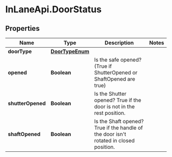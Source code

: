 # InLaneApi.DoorStatus

## Properties
Name | Type | Description | Notes
------------ | ------------- | ------------- | -------------
**doorType** | [**DoorTypeEnum**](DoorTypeEnum.md) |  | 
**opened** | **Boolean** | Is the safe opened? (True if ShutterOpened or ShaftOpened are true) | 
**shutterOpened** | **Boolean** | Is the Shutter opened? True if the door is not in the rest position. | 
**shaftOpened** | **Boolean** | Is the Shaft opened? True if the handle of the door isn&#x27;t rotated in closed position. | 
